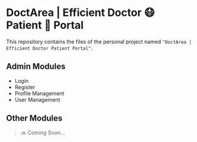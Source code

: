 # DoctArea | Efficient Doctor 😷 Patient 🤒 Portal

This repository contains the files of the personal project named `"DoctArea | Efficient Doctor Patient Portal"`.

## Admin Modules

- Login
- Register
- Profile Management
- User Management

## Other Modules

> 🔜 Coming Soon...
